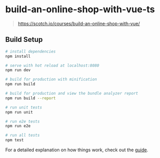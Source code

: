 # build-an-online-shop-with-vue-ts

> https://scotch.io/courses/build-an-online-shop-with-vue/

## Build Setup

``` bash
# install dependencies
npm install

# serve with hot reload at localhost:8080
npm run dev

# build for production with minification
npm run build

# build for production and view the bundle analyzer report
npm run build --report

# run unit tests
npm run unit

# run e2e tests
npm run e2e

# run all tests
npm test
```

For a detailed explanation on how things work, check out the [guide](http://toilal.github.io/vue-webpack-template/).
